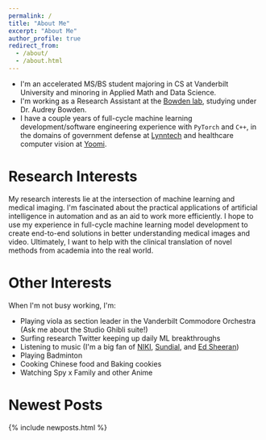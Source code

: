 ```yaml
---
permalink: /
title: "About Me"
excerpt: "About Me"
author_profile: true
redirect_from: 
  - /about/
  - /about.html
---
```


* I'm an accelerated MS/BS student majoring in CS at Vanderbilt University and minoring in Applied Math and Data Science.
* I'm working as a Research Assistant at the [Bowden lab](https://lab.vanderbilt.edu/bowdenlab/), studying under Dr. Audrey Bowden.
* I have a couple years of full-cycle machine learning development/software engineering experience with `PyTorch` and `C++`, in the domains of government defense at [Lynntech](https://www.lynntech.com/) and healthcare computer vision at [Yoomi](https://yoomi.health/).

# Research Interests
My research interests lie at the intersection of machine learning and medical imaging. I'm fascinated about the practical applications of artificial intelligence in automation and as an aid to work more efficiently. I hope to use my experience in full-cycle machine learning model development to create end-to-end solutions in better understanding medical images and video. Ultimately, I want to help with the clinical translation of novel methods from academia into the real world. 
# Other Interests
When I'm not busy working, I'm:
* Playing viola as section leader in the Vanderbilt Commodore Orchestra (Ask me about the Studio Ghibli suite!)
* Surfing research Twitter keeping up daily ML breakthroughs
* Listening to music (I'm a big fan of [NIKI](https://open.spotify.com/playlist/37i9dQZF1DWT47jrFbmL3z?si=e0134c75caa14969), [Sundial](https://open.spotify.com/playlist/0XzQPRIVtZxCEaqmNRN8cs?si=dc8d6700d92c4f9c), and [Ed Sheeran](https://open.spotify.com/playlist/37i9dQZF1DWWxPM4nWdhyI?si=6d5cf70ceaa64a05))
* Playing Badminton 
* Cooking Chinese food and Baking cookies
* Watching Spy x Family and other Anime

# Newest Posts
{% include newposts.html %}

